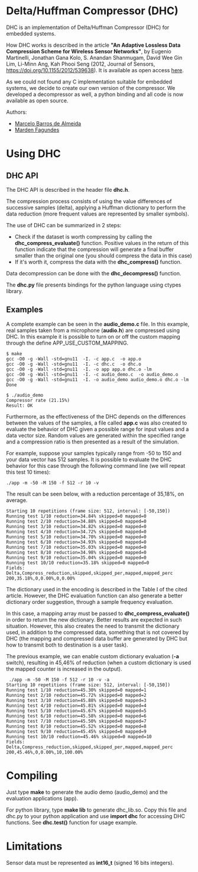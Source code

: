 # Delta/Huffman Compressor (DHC)

DHC is an implementation of Delta/Huffman Compressor (DHC) for embedded systems.

How DHC works is described in the article **"An Adaptive Lossless Data Compression Scheme for Wireless Sensor Networks"**, by Eugenio Martinelli, Jonathan Gana Kolo, S. Anandan Shanmugam, David Wee Gin Lim, Li-Minn Ang, Kah Phooi Seng (2012, Journal of Sensors, https://doi.org/10.1155/2012/539638). It is available as open access [here](https://www.hindawi.com/journals/js/2012/539638/).

As we could not found any C implementation suitable for embedded systems, we decide to create our own version of the compressor. We developed a decompressor as well, a python binding and all code is now available as open source. 

Authors:

- [Marcelo Barros de Almeida](mailto:marcelobarrosalmeida@gmail.com)
- [Marden Fagundes](mailto:maf_cadastro-github@yahoo.com)

# Using DHC

## DHC API
The DHC API is described in the header file **dhc.h**. 

The compression process consists of using the value differences of successive samples (delta), applying a Huffman dictionary to perform the data reduction (more frequent values are represented by smaller symbols).

The use of DHC can be summarized in 2 steps:

* Check if the dataset is worth compressing by calling the **dhc_compress_evaluate()** function. Positive values in the return of this function indicate that the compression will generate a final buffer smaller than the original one (you should compress the data in this case)
* If it's worth it, compress the data with the **dhc_compress()** function.

Data decompression can be done with the **dhc_decompress()** function.

The **dhc.py** file presents bindings for the python language using ctypes library.

## Examples

A complete example can be seen in the **audio_demo.c** file. In this example, real samples taken from a microphone (**audio.h**) are compressed using DHC. In this example it is possible to turn on or off the custom mapping through the define APP_USE_CUSTOM_MAPPING.

```
$ make
gcc -O0 -g -Wall -std=gnu11  -I. -c app.c  -o app.o
gcc -O0 -g -Wall -std=gnu11  -I. -c dhc.c  -o dhc.o
gcc -O0 -g -Wall -std=gnu11  -I. -o app app.o dhc.o -lm 
gcc -O0 -g -Wall -std=gnu11  -I. -c audio_demo.c  -o audio_demo.o
gcc -O0 -g -Wall -std=gnu11  -I. -o audio_demo audio_demo.o dhc.o -lm
Done

$ ./audio_demo
Compressor rate (21.15%)
Result: OK
```

Furthermore, as the effectiveness of the DHC depends on the differences between the values of the samples, a file called **app.c** was also created to evaluate the behavior of DHC given a possible range for input values and a data vector size. Random values are generated within the specified range and a compression ratio is then presented as a result of the simulation.

For example, suppose your samples typically range from -50 to 150 and your data vector has 512 samples. It is possible to evaluate the DHC behavior for this case through the following command line (we will repeat this test 10 times):

```
./app -m -50 -M 150 -f 512 -r 10 -v
```

The result can be seen below, with a reduction percentage of 35,18%, on average.

```
Starting 10 repetitions (frame size: 512, interval: [-50,150])
Running test 1/10 reduction=34.84% skipped=0 mapped=0
Running test 2/10 reduction=34.88% skipped=0 mapped=0
Running test 3/10 reduction=34.82% skipped=0 mapped=0
Running test 4/10 reduction=34.72% skipped=0 mapped=0
Running test 5/10 reduction=34.70% skipped=0 mapped=0
Running test 6/10 reduction=34.93% skipped=0 mapped=0
Running test 7/10 reduction=35.03% skipped=0 mapped=0
Running test 8/10 reduction=34.98% skipped=0 mapped=0
Running test 9/10 reduction=35.04% skipped=0 mapped=0
Running test 10/10 reduction=35.18% skipped=0 mapped=0
Fields: Delta,Compress_reduction,skipped,skipped_per,mapped,mapped_perc
200,35.18%,0,0.00%,0,0.00%
```

The dictionary used in the encoding is described in the Table I of the cited article. However, the DHC evaluation function can also generate a better dictionary order suggestion, through a sample frequency evaluation. 

In this case, a mapping array must be passed to **dhc_compress_evaluate()** in order to return the new dictionary. Better results are expected in such situation. However, this also creates the need to transmit the dictionary used, in addition to the compressed data, something that is not covered by  DHC (the mapping and compressed data buffer are generated by DHC but how to transmit both to destination is a user task).

The previous example, we can enable custom dictionary evaluation (**-a** switch), resulting in 45,46% of reduction (when a custom dictionary is used the mapped counter is increased in the output).

```
 ./app -m -50 -M 150 -f 512 -r 10 -v -a
Starting 10 repetitions (frame size: 512, interval: [-50,150])
Running test 1/10 reduction=45.30% skipped=0 mapped=1
Running test 2/10 reduction=45.72% skipped=0 mapped=2
Running test 3/10 reduction=45.88% skipped=0 mapped=3
Running test 4/10 reduction=45.81% skipped=0 mapped=4
Running test 5/10 reduction=45.67% skipped=0 mapped=5
Running test 6/10 reduction=45.58% skipped=0 mapped=6
Running test 7/10 reduction=45.50% skipped=0 mapped=7
Running test 8/10 reduction=45.52% skipped=0 mapped=8
Running test 9/10 reduction=45.45% skipped=0 mapped=9
Running test 10/10 reduction=45.46% skipped=0 mapped=10
Fields: Delta,Compress_reduction,skipped,skipped_per,mapped,mapped_perc
200,45.46%,0,0.00%,10,100.00%
```

# Compiling

Just type **make** to generate the audio demo (audio_demo) and the evaluation applications (app). 

For python library, type **make lib** to generate dhc_lib.so. 
Copy this file and dhc.py to your python application and use **import dhc** for accessing DHC functions. See **dhc.test()** function for usage example.

# Limitations

Sensor data must be represented as **int16_t** (signed 16 bits integers).


